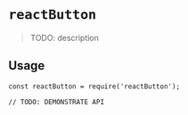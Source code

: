 # `reactButton`

> TODO: description

## Usage

```
const reactButton = require('reactButton');

// TODO: DEMONSTRATE API
```
